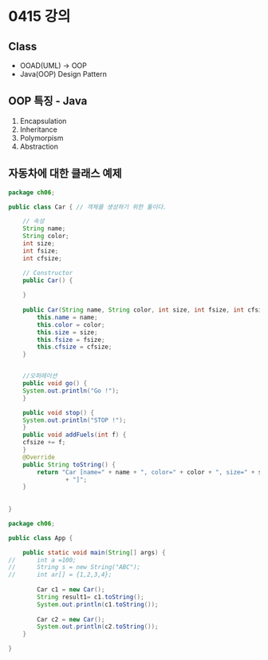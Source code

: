 # 0415 강의
## Class
- OOAD(UML) -> OOP
- Java(OOP) Design Pattern

## OOP 특징 - Java
1. Encapsulation
2. Inheritance
3. Polymorpism
4. Abstraction


## 자동차에 대한 클래스 예제
```java
package ch06;

public class Car { // 객체를 생성하기 위한 툴이다.

	// 속성
	String name;
	String color;
	int size;
	int fsize;
	int cfsize;

	// Constructor
	public Car() {
	
	}
	
	public Car(String name, String color, int size, int fsize, int cfsize) {
		this.name = name;
		this.color = color;
		this.size = size;
		this.fsize = fsize;
		this.cfsize = cfsize;
	}


	//오퍼레이션
	public void go() {
	System.out.println("Go !");
	}

	public void stop() {
	System.out.println("STOP !");
	}
	public void addFuels(int f) {
	cfsize += f;	
	}
	@Override
	public String toString() {
		return "Car [name=" + name + ", color=" + color + ", size=" + size + ", fsize=" + fsize + ", cfsize=" + cfsize
				+ "]";
	}
	
	
}

```

```java
package ch06;

public class App {

	public static void main(String[] args) {
//		int a =100;
//		String s = new String("ABC");
//		int ar[] = {1,2,3,4};
		
		Car c1 = new Car();
		String result1= c1.toString();
		System.out.println(c1.toString());
		
		Car c2 = new Car();
		System.out.println(c2.toString());
	}

}

```